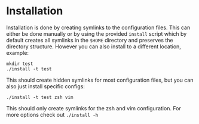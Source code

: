 # Installation
Installation is done by creating symlinks to the configuration files.
This can either be done manually or by using the provided `install` script which by default creates all symlinks in the `$HOME` directory and preserves the directory structure.
However you can also install to a different location, example:
```
mkdir test
./install -t test
```
This should create hidden symlinks for most configuration files, but you can also just install specific configs:
```
./install -t test zsh vim
```
This should only create symlinks for the zsh and vim configuration.
For more options check out `./install -h`
